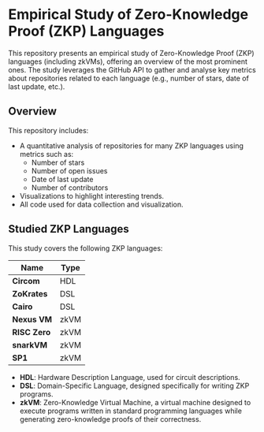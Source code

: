 # Empirical Study of Zero-Knowledge Proof (ZKP) Languages
This repository presents an empirical study of Zero-Knowledge Proof (ZKP) languages (including zkVMs), offering an overview of the most prominent ones. The study leverages the GitHub API to gather and analyse key metrics about repositories related to each language (e.g., number of stars, date of last update, etc.).

## Overview

This repository includes:

- A quantitative analysis of repositories for many ZKP languages using metrics such as:
    - Number of stars
    - Number of open issues
    - Date of last update
    - Number of contributors
- Visualizations to highlight interesting trends.
- All code used for data collection and visualization.

## Studied ZKP Languages

This study covers the following ZKP languages:

| Name          | Type       |
|---------------|------------|
| **Circom**    | HDL        |
| **ZoKrates**  | DSL        |
| **Cairo**     | DSL        |
| **Nexus VM**  | zkVM       |
| **RISC Zero** | zkVM       |
| **snarkVM**   | zkVM       |
| **SP1**       | zkVM       |

- **HDL**: Hardware Description Language, used for circuit descriptions.
- **DSL**: Domain-Specific Language, designed specifically for writing ZKP programs.
- **zkVM**: Zero-Knowledge Virtual Machine, a virtual machine designed to execute programs written in standard programming languages while generating zero-knowledge proofs of their correctness.

